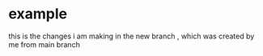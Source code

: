# example
this is the changes i am making in the 
new branch , which was created by me from main branch


